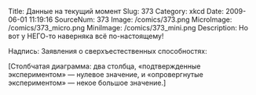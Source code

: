 Title: Данные на текущий момент 
Slug: 373 
Category: xkcd 
Date: 2009-06-01 11:19:16 
SourceNum: 373 
Image: /comics/373.png 
MicroImage: /comics/373_micro.png 
MiniImage: /comics/373_mini.png 
Description: Но вот у НЕГО-то наверняка всё по-настоящему! 

Надпись: Заявления о сверхъестественных способностях:

[Столбчатая диаграмма: два столбца, «подтвержденные экспериментом» — нулевое значение, и «опровергнутые экспериментом» — некое большое значение.]

